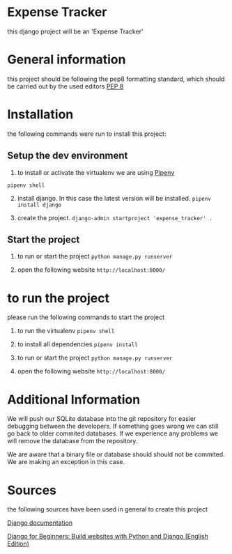 # Expense Tracker
this django project will be an 'Expense Tracker'

# General information
this project should be following the pep8 formatting standard, which should be
carried out by the used editors [PEP 8](https://www.python.org/dev/peps/pep-0008/)

# Installation
the following commands were run to install this project:

## Setup the dev environment
1. to install or activate the virtualenv we are using [Pipenv](https://pipenv.pypa.io)
  
`pipenv shell`

2. install django. In this case the latest version will be installed.
`pipenv install django`

3. create the project.
`django-admin startproject 'expense_tracker' .`

## Start the project

1. to run or start the project
`python manage.py runserver`

2. open the following website
`http://localhost:8000/`


# to run the project
please run the following commands to start the project

1. to run the virtualenv
`pipenv shell`

2. to install all dependencies
`pipenv install`

3. to run or start the project
`python manage.py runserver`

4. open the following website
`http://localhost:8000/`


# Additional Information
We will push our SQLite database into the git repository for easier debugging
between the developers. If something goes wrong we can still go back to older
commited databases. If we experience any problems we will remove the database
from the repository.

We are aware that a binary file or database should should not be commited.
We are making an exception in this case.


# Sources
the following sources have been used in general to create this project
  
[Django documentation](https://docs.djangoproject.com/en/3.0/)
  
[Django for Beginners: Build websites with Python and Django (English Edition)](https://www.amazon.de/Django-Beginners-websites-Python-English-ebook/dp/B079ZZLRRL)
